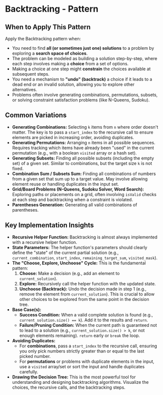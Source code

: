 # Backtracking - Pattern

## When to Apply This Pattern
Apply the Backtracking pattern when:
* You need to find **all (or sometimes just one) solutions** to a problem by exploring a **search space of choices**.
* The problem can be modeled as building a solution step-by-step, where each step involves making a **choice** from a set of options.
* Making a choice at one step might **constrain** the choices available at subsequent steps.
* You need a mechanism to **"undo" (backtrack)** a choice if it leads to a dead end or an invalid solution, allowing you to explore other alternatives.
* Problems often involve generating combinations, permutations, subsets, or solving constraint satisfaction problems (like N-Queens, Sudoku).

## Common Variations
* **Generating Combinations:** Selecting `k` items from `n` where order doesn't matter. The key is to pass a `start_index` to the recursive call to ensure elements are picked in increasing order, avoiding duplicates.
* **Generating Permutations:** Arranging `n` items in all possible sequences. Requires tracking which items have already been "used" in the current permutation (e.g., with a boolean `visited` array or a hash set).
* **Generating Subsets:** Finding all possible subsets (including the empty set) of a given set. Similar to combinations, but the target size `k` is not fixed.
* **Combination Sum / Subsets Sum:** Finding all combinations of numbers from a given set that sum up to a target value. May involve allowing element reuse or handling duplicates in the input set.
* **Grid/Board Problems (N-Queens, Sudoku Solver, Word Search):** Exploring paths or placements on a grid, often involving `isValid` checks at each step and backtracking when a constraint is violated.
* **Parentheses Generation:** Generating all valid combinations of parentheses.

## Key Implementation Insights
* **Recursive Helper Function:** Backtracking is almost always implemented with a recursive helper function.
* **State Parameters:** The helper function's parameters should clearly define the "state" of the current partial solution (e.g., `current_combination`, `start_index`, `remaining_target_sum`, `visited_mask`).
* **The "Choose, Explore, Unchoose" Cycle:** This is the fundamental pattern:
    1.  **Choose:** Make a decision (e.g., add an element to `current_solution`).
    2.  **Explore:** Recursively call the helper function with the updated state.
    3.  **Unchoose (Backtrack):** Undo the decision made in step 1 (e.g., remove the element from `current_solution`). This is crucial to allow other choices to be explored from the same point in the decision tree.
* **Base Case(s):**
    * **Success Condition:** When a valid complete solution is found (e.g., `current_solution.size() == k`). Add it to the results and `return`.
    * **Failure/Pruning Condition:** When the current path is guaranteed not to lead to a solution (e.g., `current_solution.size() > k`, or not enough elements remaining). `return` early or `break` the loop.
* **Avoiding Duplicates:**
    * For **combinations**, pass a `start_index` to the recursive call, ensuring you only pick numbers strictly greater than or equal to the last picked number.
    * For **permutations** or problems with duplicate elements in the input, use a `visited` array/set or sort the input and handle duplicates carefully.
* **Drawing the Decision Tree:** This is the most powerful tool for understanding and designing backtracking algorithms. Visualize the choices, the recursive calls, and the backtracking steps.
